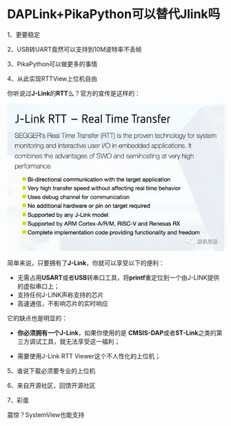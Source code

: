 

# DAPLink+PikaPython可以替代Jlink吗



1、更要稳定



2、USB转UART竟然可以支持到10M波特率不丢帧



3、PikaPython可以做更多的事情



4、从此实现RTTView上位机自由

你听说过**J-Link**的**RTT**么？官方的宣传是这样的：

![RTTView](../.././images/microlink/RTTView.jpg)

简单来说，只要拥有了**J-Link**，你就可以享受以下的便利：

- 无需占用**USART**或者**USB**转串口工具，将**printf**重定位到一个由J-LINK提供的虚拟串口上；
- 支持任何J-LINK声称支持的芯片
- 高速通信，不影响芯片的实时响应



它的缺点也是明显的：

- **你必须拥有一个J-Link**，如果你使用的是 **CMSIS-DAP**或者**ST-Link**之类的第三方调试工具，就无法享受这一福利；

- 需要使用J-Link RTT Viewer这个不人性化的上位机；







5、谁说下载必须要专业的上位机



6、来自开源社区，回馈开源社区



7、彩蛋



震惊？SystemView也能支持